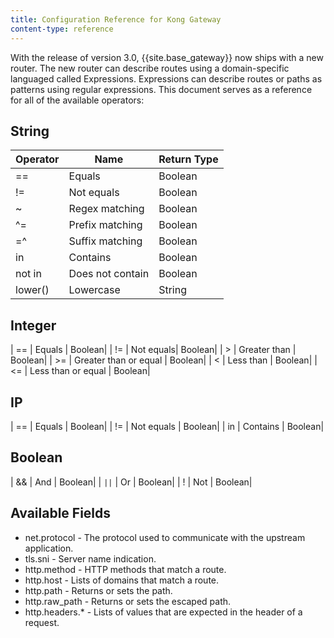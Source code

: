 ```yaml
---
title: Configuration Reference for Kong Gateway
content-type: reference
---
```


With the release of version 3.0, {{site.base_gateway}} now ships with a new router. The new router can describe routes using a domain-specific languaged called Expressions. Expressions can describe routes or paths as patterns using regular expressions. This document serves as a reference for all of the available operators: 


## String

| Operator | Name | Return Type | 
| --- | ----------- | --- | 
| == | Equals | Boolean|
| != | Not equals | Boolean|
| ~ | Regex matching | Boolean|
| ^= | Prefix matching | Boolean|
| =^ | Suffix matching | Boolean|
| in | Contains | Boolean|
| not in | Does not contain | Boolean|
| lower() | Lowercase | String|

## Integer

| == | Equals | Boolean|
| != | Not equals| Boolean|
| > | Greater than | Boolean|
| >= | Greater than or equal | Boolean|
| < | Less than | Boolean|
| <= | Less than or equal | Boolean|

## IP 

| == | Equals | Boolean|
| != | Not equals | Boolean|
| in | Contains | Boolean|

## Boolean

| && | And | Boolean|
| `||` | Or | Boolean|
| ! | Not | Boolean|

## Available Fields


* net.protocol - The protocol used to communicate with the upstream application. 
* tls.sni - Server name indication.
* http.method -  HTTP methods that match a route.
* http.host -  Lists of domains that match a route.
* http.path - Returns or sets the path.
* http.raw_path - Returns or sets the escaped path.
* http.headers.* - Lists of values that are expected in the header of a request.
